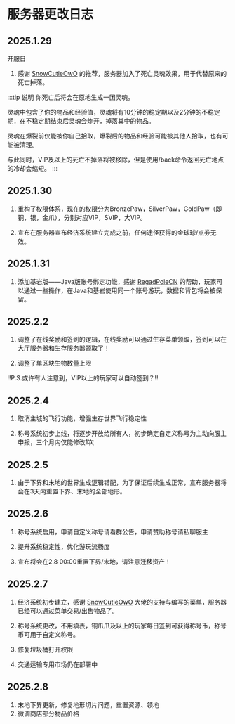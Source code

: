 # 服务器更改日志

## 2025.1.29
开服日
1. 感谢 [SnowCutieOwO](https://github.com/SnowCutieOwO) 的推荐，服务器加入了死亡灵魂效果，用于代替原来的死亡掉落。

:::tip 说明
你死亡后将会在原地生成一团灵魂。

灵魂中包含了你的物品和经验值，灵魂将有10分钟的稳定期以及2分钟的不稳定期，在不稳定期结束后灵魂会炸开，掉落其中的物品。

灵魂在爆裂前仅能被你自己拾取，爆裂后的物品和经验可能被其他人拾取，也有可能被清理。

与此同时，VIP及以上的死亡不掉落将被移除，但是使用/back命令返回死亡地点的冷却会缩短。
:::

## 2025.1.30
1. 重构了权限体系，现在的权限分为BronzePaw，SilverPaw，GoldPaw（即铜，银，金爪），分别对应VIP，SVIP，大VIP。

2. 宣布在服务器宣布经济系统建立完成之前，任何途径获得的金球球/点券无效。

## 2025.1.31
1. 添加基岩版——Java版账号绑定功能，感谢 [RegadPoleCN](https://github.com/RegadPoleCN) 的帮助，玩家可以通过一些操作，在Java和基岩使用同一个账号游玩，数据和背包将会被保留。

## 2025.2.2
1. 调整了在线奖励和签到的逻辑，在线奖励可以通过生存菜单领取，签到可以在大厅服务器和生存服务器领取了！

2. 调整了单区块生物数量上限

!!P.S.或许有人注意到，VIP以上的玩家可以自动签到？!!

## 2025.2.4
1. 取消主城的飞行功能，增强生存世界飞行稳定性

2. 称号系统初步上线，将逐步开放给所有人，初步确定自定义称号为主动向服主申报，三个月内仅能修改1次

## 2025.2.5
1. 由于下界和末地的世界生成逻辑错配，为了保证后续生成正常，宣布服务器将会在3天内重置下界、末地的全部地形。

## 2025.2.6
1. 称号系统启用，申请自定义称号请看群公告，申请赞助称号请私聊服主
   
2. 提升系统稳定性，优化游玩流畅度

3. 宣布将会在2.8 00:00重置下界/末地，请注意迁移资产！

## 2025.2.7
1. 经济系统初步建立，感谢 [SnowCutieOwO](https://github.com/SnowCutieOwO) 大佬的支持与编写的菜单，服务器已经可以通过菜单交易/出售物品了。
   
2. 称号系统更改，不用填表，铜爪爪及以上的玩家每日签到可获得称号币，称号币可用于自定义称号。
   
3. 修复垃圾桶打开权限

4. 交通运输专用市场仍在部署中

## 2025.2.8
1. 末地下界更新，修复地形切片问题，重置资源、领地
2. 微调商店部分物品价格


